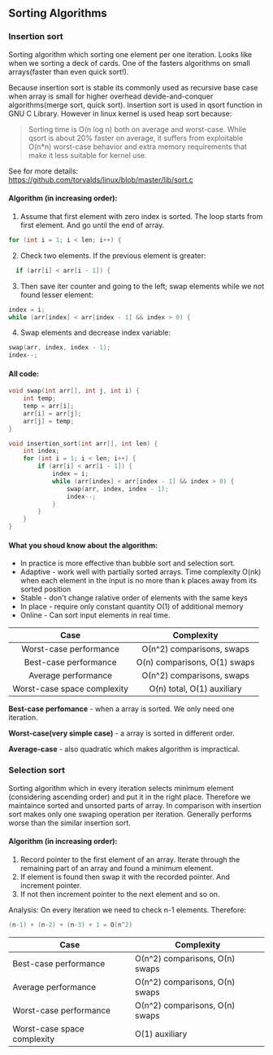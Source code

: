 ## Sorting Algorithms

### Insertion sort
Sorting algorithm which sorting one element per one iteration. Looks like when we sorting a deck of cards. One of the fasters algorithms on small arrays(faster than even quick sort!). 

Because insertion sort is stable its commonly used as recursive base case when array is small for higher overhead devide-and-conquer algorithms(merge sort, quick sort). Insertion sort is used in qsort function in GNU C Library. However in linux kernel is used heap sort because:


> Sorting time is O(n log n) both on average and worst-case. While qsort is about 20% faster on average, it suffers from exploitable O(n*n) worst-case behavior and extra memory requirements that make it less suitable for kernel use.

See for more details: https://github.com/torvalds/linux/blob/master/lib/sort.c

#### Algorithm (in increasing order):

1) Assume that first element with zero index is sorted. The loop starts from first element. And go until the end of array.
```c
for (int i = 1; i < len; i++) {
```
2) Check two elements. If the previous element is greater:
```c
  if (arr[i] < arr[i - 1]) {
```

3) Then save iter counter and going to the left; swap elements while we not found lesser element:
```c
index = i;
while (arr[index] < arr[index - 1] && index > 0) {
```
4) Swap elements and decrease index variable:
```c
swap(arr, index, index - 1);
index--;
```
#### All code:
```c
void swap(int arr[], int j, int i) {
    int temp;
    temp = arr[i];
    arr[i] = arr[j];
    arr[j] = temp;
}

void insertion_sort(int arr[], int len) {
    int index;
    for (int i = 1; i < len; i++) {
        if (arr[i] < arr[i - 1]) {
            index = i;
            while (arr[index] < arr[index - 1] && index > 0) {
                swap(arr, index, index - 1);
                index--;
            }
        }
    }
}
```
#### What you shoud know about the algorithm:

* In practice is more effective than bubble sort and selection sort.
* Adaptive - work well with partially sorted arrays. Time complexity O(nk) when each element in the input is no more than k places away from its sorted position
* Stable - don't change ralative order of elements with the same keys
* In place - require only constant quantity O(1) of additional memory 
* Online - Can sort input elements in real time.

|             Case            |          Complexity          |
|:---------------------------:|:----------------------------:|
| Worst-case performance      | О(n^2) comparisons, swaps    |
| Best-case performance       | O(n) comparisons, O(1) swaps |
| Average performance         | О(n^2) comparisons, swaps    |
| Worst-case space complexity | O(n) total, O(1) auxiliary   |



**Best-case perfomance** - when a array is sorted. We only need one iteration.

**Worst-case(very simple case)** - a array is sorted in different order.

**Average-case** - also quadratic which makes algorithm is impractical.


### Selection sort

Sorting algorithm which in every iteration selects minimum element (considering ascending order) and put it in the right place. Therefore we maintaince sorted and unsorted parts of array. In comparison with insertion sort makes only one swaping operation per iteration. Generally performs worse than the similar insertion sort.

 #### Algorithm (in increasing order):
 
 1) Record pointer to the first element of an array. Iterate through the remaining part of an array and found a minimum element.
 2) If element is found then swap it with the recorded pointer. And increment pointer. 
 3) If not then increment pointer to the next element and so on.
 
 Analysis:
 On every iteration we need to check n-1 elements. Therefore:
 
 ```c
 (n-1) + (n-2) + (n-3) + 1 = O(n^2)
 ```
 
| Case                        | Complexity                     |
|-----------------------------|--------------------------------|
| Best-case performance       | О(n^2) comparisons, О(n) swaps |
| Average performance         | О(n^2) comparisons, О(n) swaps |
| Worst-case performance      | О(n^2) comparisons, О(n) swaps |
| Worst-case space complexity | O(1) auxiliary                 |
